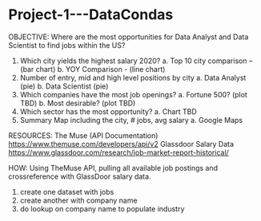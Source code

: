 # Project-1---DataCondas

OBJECTIVE: 
Where are the most opportunities for Data Analyst and Data Scientist to find jobs within the US?
1.	Which city yields the highest salary 2020? 
	a.	Top 10 city comparison – (bar chart)
	b.	YOY Comparison - (line chart)
2.	Number of entry, mid and high level positions by city
	a.	Data Analyst (pie)
	b.	Data Scientist (pie)
3.	Which companies have the most job openings?
	a.	Fortune 500? (plot TBD)
	b.	Most desirable? (plot TBD)
4.	Which sector has the most opportunity?
	a.	Chart TBD
5.	Summary Map including the city, # jobs, avg salary
	a.	Google Maps
  
RESOURCES:
The Muse (API Documentation)
https://www.themuse.com/developers/api/v2
Glassdoor Salary Data
https://www.glassdoor.com/research/job-market-report-historical/


HOW:
Using TheMuse API, pulling all available job postings and crossreference with GlassDoor salary data.

1. create one dataset with jobs
2. create another with company name
3. do lookup on company name to populate industry
